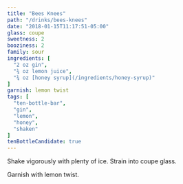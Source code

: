 ```yaml
---
title: "Bees Knees"
path: "/drinks/bees-knees"
date: "2018-01-15T11:17:51-05:00"
glass: coupe
sweetness: 2
booziness: 2
family: sour
ingredients: [
  "2 oz gin",
  "¾ oz lemon juice",
  "¾ oz [honey syrup](/ingredients/honey-syrup)"
]
garnish: lemon twist
tags: [
  "ten-bottle-bar",
  "gin",
  "lemon",
  "honey",
  "shaken"
]
tenBottleCandidate: true
---
```

Shake vigorously with plenty of ice. Strain into coupe glass.

Garnish with lemon twist.
